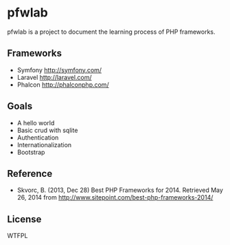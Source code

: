 # pfwlab

pfwlab is a project to document the learning process of PHP frameworks.

## Frameworks

- Symfony http://symfony.com/
- Laravel http://laravel.com/
- Phalcon http://phalconphp.com/

## Goals

- A hello world
- Basic crud with sqlite
- Authentication
- Internationalization
- Bootstrap

## Reference

- Skvorc, B. (2013, Dec 28) Best PHP Frameworks for 2014. Retrieved May 26, 2014 from http://www.sitepoint.com/best-php-frameworks-2014/

## License

WTFPL
